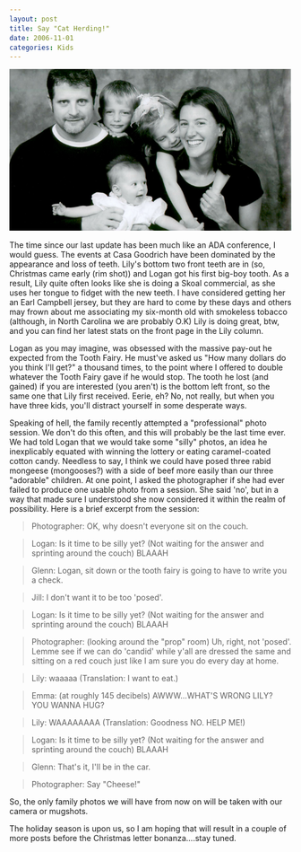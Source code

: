 ```yaml
---
layout: post
title: Say "Cat Herding!"
date: 2006-11-01
categories: Kids
---
```


![Black and White hides the bruises](/images/20061101/shapeimage_1.png)

The time since our last update has been much like an ADA conference, I would guess. The events at Casa Goodrich have been dominated by the appearance and loss of teeth. Lily's bottom two front teeth are in (so, Christmas came early (rim shot)) and Logan got his first big-boy tooth. As a result, Lily quite often looks like she is doing a Skoal commercial, as she uses her tongue to fidget with the new teeth. I have considered getting her an Earl Campbell jersey, but they are hard to come by these days and others may frown about me associating my six-month old with smokeless tobacco (although, in North Carolina we are probably O.K) Lily is doing great, btw, and you can find her latest stats on the front page in the Lily column.

Logan as you may imagine, was obsessed with the massive pay-out he expected from the Tooth Fairy. He must've asked us "How many dollars do you think I'll get?" a thousand times, to the point where I offered to double whatever the Tooth Fairy gave if he would stop. The tooth he lost (and gained) if you are interested (you aren't) is the bottom left front, so the same one that Lily first received. Eerie, eh? No, not really, but when you have three kids, you'll distract yourself in some desperate ways.

Speaking of hell, the family recently attempted a "professional" photo session. We don't do this often, and this will probably be the last time ever. We had told Logan that we would take some "silly" photos, an idea he inexplicably equated with winning the lottery or eating caramel-coated cotton candy. Needless to say, I think we could have posed three rabid mongeese (mongooses?) with a side of beef more easily than our three "adorable" children. At one point, I asked the photographer if she had ever failed to produce one usable photo from a session. She said 'no', but in a way that made sure I understood she now considered it within the realm of possibility. Here is a brief excerpt from the session:

>Photographer: OK, why doesn't everyone sit on the couch.

>Logan: Is it time to be silly yet? (Not waiting for the answer and sprinting around the couch) BLAAAH

>Glenn: Logan, sit down or the tooth fairy is going to have to write you a check.

>Jill: I don't want it to be too 'posed'.

>Logan: Is it time to be silly yet? (Not waiting for the answer and sprinting around the couch) BLAAAH

>Photographer: (looking around the "prop" room) Uh, right, not 'posed'. Lemme see if we can do 'candid' while y'all are dressed the same and sitting on a red couch just like I am sure you do every day at home.

>Lily: waaaaa (Translation: I want to eat.)

>Emma: (at roughly 145 decibels) AWWW...WHAT'S WRONG LILY? YOU WANNA HUG?

>Lily: WAAAAAAAA (Translation: Goodness NO. HELP ME!)

>Logan: Is it time to be silly yet? (Not waiting for the answer and sprinting around the couch) BLAAAH

>Glenn: That's it, I'll be in the car.

>Photographer: Say "Cheese!"

So, the only family photos we will have from now on will be taken with
our camera or mugshots.

The holiday season is upon us, so I am hoping that will result in a
couple of more posts before the Christmas letter bonanza....stay
tuned.
